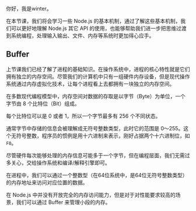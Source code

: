 你好，我是winter。

在本节课，我们将会学习一些 Node.js 的基本机制，通过了解这些基本机制，我们可以更好地理解 Node.js 其它 API 的使用，也能够帮助我们进一步把思维过渡到系统编程，处理输入输出、文件、内存等系统时更加得心应手。

## Buffer

上节课我们已经了解了进程的基础知识。在操作系统中，进程的核心特性就是它们拥有独立的内存空间。尽管我们的计算机中只有一组硬件内存设备，但是现代操作系统通过内存虚拟化技术，让每个进程看上去都拥有一块独立的内存空间。

在多数现代编程模型中，内存空间对数据的存取是以字节（Byte）为单位，一个字节由 8 个比特位（Bit）组成。

每个比特位可以是 0 或者 1，所以一个字节最多有 256 个不同状态。

通常字节中存储的信息会被理解成无符号整数类型，此时它的范围是 0～255。这个无符号整数，程序员的惯例是用十六进制来表示，刚好占据两个十六进制位，如 `F0`。

尽管硬件每次能够处理的内存信息可能多于一个字节，但在编程层面，我们无需过多关心，交给操作系统和编译/解释引擎即可。

在进程中，我们可以通过一个整数型（在64位系统中，是64位无符号整数类型）的内存地址来访问对应位置的数据。

在 Node.js 中并没有开放完全的内存访问能力，但是对于对性能要求较高的场景，我们可以通过 Buffer 来管理小段的内存。